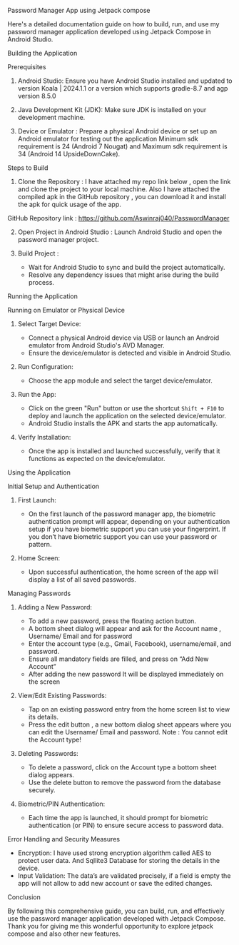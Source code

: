 Password Manager App using Jetpack compose

Here's a detailed documentation guide on how to build, run, and use my password manager application developed using Jetpack Compose in Android Studio.

Building the Application

Prerequisites

1.	Android Studio: Ensure you have Android Studio installed and updated to version Koala | 2024.1.1 or a version which supports gradle-8.7 and agp version 8.5.0

2.	Java Development Kit (JDK): Make sure JDK is installed on your development machine.

3. Device or Emulator : Prepare a physical Android device or set up an Android emulator for testing out the application Minimum sdk requirement is 24 (Android 7 Nougat) and Maximum sdk requirement is 34 (Android 14 UpsideDownCake).

Steps to Build

1.	Clone the Repository : I have attached my repo link below , open the link and clone the project to your local machine. Also I have attached the compiled apk in the GitHub repository , you can download it and install the apk for quick usage of the app.

GitHub Repository link : https://github.com/Aswinraj040/PasswordManager

2. Open Project in Android Studio : Launch Android Studio and open the password manager project.

3. Build Project :
   - Wait for Android Studio to sync and build the project automatically.
   - Resolve any dependency issues that might arise during the build process.

Running the Application

Running on Emulator or Physical Device

1. Select Target Device:
   - Connect a physical Android device via USB or launch an Android emulator from Android Studio's AVD Manager.
   - Ensure the device/emulator is detected and visible in Android Studio.

2. Run Configuration:
   - Choose the app module and select the target device/emulator.

3. Run the App:
   - Click on the green "Run" button or use the shortcut `Shift + F10` to deploy and launch the application on the selected device/emulator.
   - Android Studio installs the APK and starts the app automatically.

4. Verify Installation:
   - Once the app is installed and launched successfully, verify that it functions as expected on the device/emulator.

Using the Application

Initial Setup and Authentication

1. First Launch:
   - On the first launch of the password manager app, the biometric authentication prompt will appear, depending on your authentication setup if you have biometric support you can use your fingerprint. If you don’t have biometric support you can use your password or pattern.

2. Home Screen:
   - Upon successful authentication, the home screen of the app will display a list of all saved passwords.

Managing Passwords

1. Adding a New Password:
   - To add a new password, press the floating action button.
   - A bottom sheet dialog will appear and ask for the Account name , Username/ Email and        for password
   - Enter the account type (e.g., Gmail, Facebook), username/email, and password.
   - Ensure all mandatory fields are filled, and press on “Add New Account”
   - After adding the new password It will be displayed immediately on the screen

2. View/Edit Existing Passwords:
   - Tap on an existing password entry from the home screen list to view its details.
   - Press the edit button , a new bottom dialog sheet appears where you can edit the Username/ Email and password. Note : You cannot edit the Account type!

3. Deleting Passwords:
   - To delete a password, click on the Account type a bottom sheet dialog appears.
   - Use the delete button to remove the password from the database securely.

4. Biometric/PIN Authentication:
   - Each time the app is launched, it should prompt for biometric authentication (or PIN) to ensure secure access to password data.

Error Handling and Security Measures

- Encryption: I have used strong encryption algorithm called AES to protect user data. And Sqllite3 Database for storing the details in the device.
- Input Validation: The data’s are validated precisely, if a field is empty the app will not allow to add new account or save the edited changes.

Conclusion

By following this comprehensive guide, you can build, run, and effectively use the password manager application developed with Jetpack Compose. Thank you for giving me this wonderful opportunity to explore jetpack compose and also other new features.

